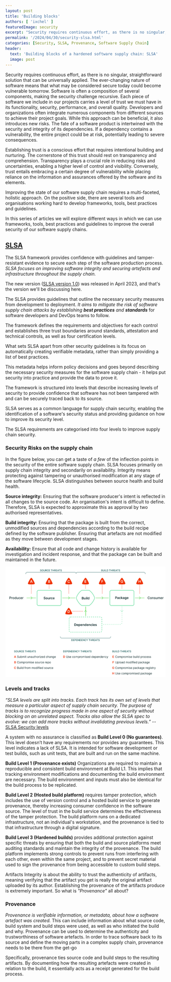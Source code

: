 ```yaml
---
layout: post
title: 'Building blocks'
authors: [ 'ixchel' ]
featuredImage: security 
excerpt: "Security requires continuous effort, as there is no singular, straightforward solution that can be universally applied. The ever-changing nature of software means that what may be considered secure today could become vulnerable tomorrow"
permalink: '/2024/04/30/security-slsa.html'
categories: [Security, SLSA, Provenance, Software Supply Chain]
header:
  text: 'Building blocks of a hardened software supply chain: SLSA'
  image: post
---
```

Security requires continuous effort, as there is no singular, straightforward solution that can be universally applied. The ever-changing nature of software means that what may be considered secure today could become vulnerable tomorrow. Software is often a composition of several components, making the security challenge recursive. Each piece of software we include in our projects carries a level of trust we must have in its functionality, security, performance, and overall quality. Developers and organizations often integrate numerous components from different sources to achieve their project goals. While this approach can be beneficial, it also introduces new risks. The fate of a software product is intertwined with the security and integrity of its dependencies. If a dependency contains a vulnerability, the entire project could be at risk, potentially leading to severe consequences.

Establishing trust is a conscious effort that requires intentional building and nurturing. The cornerstone of this trust should rest on transparency and comprehension. Transparency plays a crucial role in reducing risks and uncertainties, enabling a higher level of control and visibility. Conversely, trust entails embracing a certain degree of vulnerability while placing reliance on the information and assurances offered by the software and its elements.

Improving the state of our software supply chain requires a multi-faceted, holistic approach. On the positive side, there are several tools and organisations working hard to develop frameworks, tools, best practices and guidelines.

In this series of articles we will explore different ways in which we can use frameworks, tools, best practices and guidelines to improve the overall security of our software supply chains.

## [SLSA](https://slsa.dev)

The SLSA framework provides confidence with guidelines and tamper-resistant evidence to secure each step of the software production process. _SLSA focuses on improving software integrity and securing artefacts and infrastructure throughout the supply chain._

The new version ([SLSA version 1.0](https://slsa.dev/spec/v1.0/)) was released in April 2023, and that's the version we'll be discussing here.

The SLSA provides guidelines that outline the necessary security measures from development to deployment. _It aims to mitigate the risk of software supply chain attacks by establishing **best practices** and **standards**_ for software developers and DevOps teams to follow.

The framework defines the requirements and objectives for each control and establishes three trust boundaries around standards, attestation and technical controls, as well as four certification levels.

What sets SLSA apart from other security guidelines is its focus on automatically creating verifiable metadata, rather than simply providing a list of best practices.

This metadata helps inform policy decisions and goes beyond describing the necessary security measures for the software supply chain - it helps put security into practice and provide the data to prove it.

The framework is structured into levels that describe increasing levels of security to provide confidence that software has not been tampered with and can be securely traced back to its source.

SLSA serves as a common language for supply chain security, enabling the identification of a software's security status and providing guidance on how to improve its security level.

The SLSA requirements are categorised into four levels to improve supply chain security.

### Security Risks on the supply chain

In the figure below, you can get a taste of _a few_ of the inflection points in the security of the entire software supply chain. SLSA focuses primarily on supply chain integrity and secondarily on availability. Integrity means protecting against tampering or unauthorised modification at any stage of the software lifecycle. SLSA distinguishes between source health and build health.

**Source integrity:** Ensuring that the software producer's intent is reflected in all changes to the source code. An organisation's intent is difficult to define. Therefore, SLSA is expected to approximate this as approval by two authorised representatives.

**Build integrity:** Ensuring that the package is built from the correct, unmodified sources and dependencies according to the build recipe defined by the software publisher. Ensuring that artefacts are not modified as they move between development stages.

**Availability:** Ensure that all code and change history is available for investigation and incident response, and that the package can be built and maintained in the future. 

![SLSA Supply chain threats](/assets/posts/2024-04-30-security-slsa/2024-04-30-supply-chain-threats.svg)


### Levels and tracks

_“SLSA levels are split into tracks. Each track has its own set of levels that measure a particular aspect of supply chain security. The purpose of tracks is to recognize progress made in one aspect of security without blocking on an unrelated aspect. Tracks also allow the SLSA spec to evolve: we can add more tracks without invalidating previous levels.”_ -- [SLSA Security levels ](https://slsa.dev/spec/v1.0/levels)

 A system with no assurance is classified as **Build Level 0 (No guarantees)**.  This level doesn’t have any requirements nor provides any guarantees. This level  indicates a lack of SLSA. It is intended for software development or test builds, such as unit tests, that are built and run on the same machine. 

**Build Level 1 (Provenance exists)** Organizations  are required to maintain a reproducible and consistent build environment at Build L1. This implies that tracking environment modifications and documenting the build environment are necessary. The build environment and inputs must also be identical for the build process to be replicated.

**Build Level 2 (Hosted build platform)** requires tamper protection, which includes the use of version control and a hosted build service to generate provenance, thereby increasing consumer confidence in the software source. The level of trust in the build service determines the effectiveness of the tamper protection. The build platform runs on a dedicated infrastructure, not an individual's workstation, and the provenance is tied to that infrastructure through a digital signature.

**Build Level 3 (Hardened builds)** provides additional protection against specific threats by ensuring that both the build and source platforms meet auditing standards and maintain the integrity of the provenance. The build platform implements strong controls to prevent runs from interfering with each other, even within the same project, and to prevent secret material used to sign the provenance from being accessible to custom build steps.

Artifacts Integrity is about the ability to trust the authenticity of artifacts, meaning verifying that the artifact you get is really the original artifact uploaded by its author. Establishing the provenance of the artifacts produce is extremely important. So what is _"Provenance"_ all about?

### Provenance 

_Provenance is verifiable information, or metadata, about how a software artefact was created._ This can include information about what source code, build system and build steps were used, as well as who initiated the build and why. Provenance can be used to determine the authenticity and trustworthiness of software artefacts.
In order to trace software back to its source and define the moving parts in a complex supply chain, provenance needs to be there from the get-go

Specifically, provenance ties source code and build steps to the resulting artifacts. By documenting how the resulting artefacts were created in relation to the build, it essentially acts as a receipt generated for the build process.

